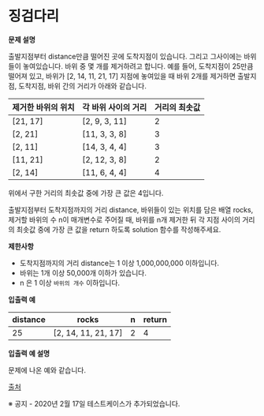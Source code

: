 # 징검다리
**문제 설명**

출발지점부터 distance만큼 떨어진 곳에 도착지점이 있습니다. 그리고 그사이에는 바위들이 놓여있습니다. 바위 중 몇 개를 제거하려고 합니다.
예를 들어, 도착지점이 25만큼 떨어져 있고, 바위가 [2, 14, 11, 21, 17] 지점에 놓여있을 때 바위 2개를 제거하면 출발지점, 도착지점, 바위 간의 거리가 아래와 같습니다.

|제거한 바위의 위치|각 바위 사이의 거리| 거리의 최솟값|
|---|---|---|
|[21, 17]|	[2, 9, 3, 11]|	2|
|[2, 21]	|[11, 3, 3, 8]|	3|
|[2, 11]|	[14, 3, 4, 4]|	3|
|[11, 21]|	[2, 12, 3, 8]|	2|
|[2, 14]	|[11, 6, 4, 4]|	4|

위에서 구한 거리의 최솟값 중에 가장 큰 값은 4입니다.

출발지점부터 도착지점까지의 거리 distance, 바위들이 있는 위치를 담은 배열 rocks, 제거할 바위의 수 n이 매개변수로 주어질 때, 바위를 n개 제거한 뒤 각 지점 사이의 거리의 최솟값 중에 가장 큰 값을 return 하도록 solution 함수를 작성해주세요.

**제한사항**
* 도착지점까지의 거리 distance는 1 이상 1,000,000,000 이하입니다.
* 바위는 1개 이상 50,000개 이하가 있습니다.
* n 은 1 이상 `바위의 개수` 이하입니다.

**입출력 예**

|distance|rocks|n|return|
|---|---|---|---|
|25|[2, 14, 11, 21, 17]|	2|	4|

**입출력 예 설명**

문제에 나온 예와 같습니다.

<a href="http://contest.usaco.org/DEC06.htm">출처</a>

※ 공지 - 2020년 2월 17일 테스트케이스가 추가되었습니다.